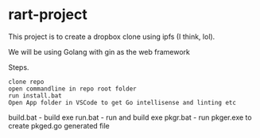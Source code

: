 # rart-project
This project is to create a dropbox clone using ipfs (I think, lol).

We will be using Golang with gin as the web framework

Steps.
```
clone repo
open commandline in repo root folder
run install.bat
Open App folder in VSCode to get Go intellisense and linting etc
```

build.bat - build exe
run.bat - run and build exe
pkgr.bat - run pkger.exe to create pkged.go generated file
